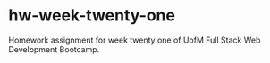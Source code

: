 # hw-week-twenty-one
Homework assignment for week twenty one of UofM Full Stack Web Development Bootcamp.

